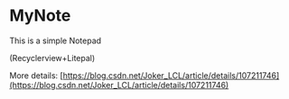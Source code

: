 # MyNote
This is a simple Notepad

(Recyclerview+Litepal)

More details: [https://blog.csdn.net/Joker_LCL/article/details/107211746](https://blog.csdn.net/Joker_LCL/article/details/107211746)